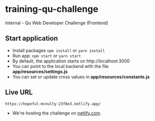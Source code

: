 # training-qu-challenge
Internal - Qu Web Developer Challenge (Frontend)


## Start application

- Install packages `npm install` or `yarn install`
- Run app: `npm start` or `yarn start`
- By default, the application starts on http://localhost:3000
- You can point to the local backend with the file **app/resources/settings.js**
- You can set or update cross values in **app/resources/constants.js**

## Live URL
```https://hopeful-mcnulty-23f8e3.netlify.app/```
- We're hosting the challenge on [netlify.com](https://app.netlify.com/teams/cristiansoria/sites). 

